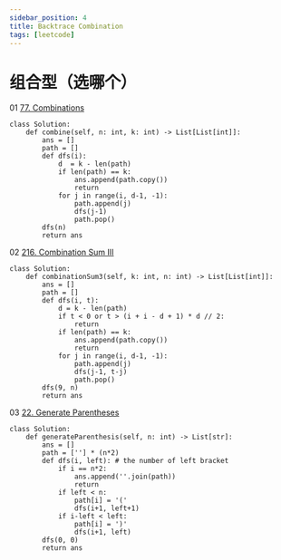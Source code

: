```yaml
---
sidebar_position: 4
title: Backtrace Combination
tags: [leetcode]
---
```





# 组合型（选哪个）

01 [77. Combinations](https://leetcode.cn/problems/combinations/)

```
class Solution:
    def combine(self, n: int, k: int) -> List[List[int]]:
        ans = []
        path = []
        def dfs(i):
            d  = k - len(path)
            if len(path) == k:
                ans.append(path.copy())
                return
            for j in range(i, d-1, -1):
                path.append(j)
                dfs(j-1)
                path.pop()
        dfs(n)
        return ans
```



02 [216. Combination Sum III](https://leetcode.cn/problems/combination-sum-iii/)

```
class Solution:
    def combinationSum3(self, k: int, n: int) -> List[List[int]]:
        ans = []
        path = []
        def dfs(i, t):
            d = k - len(path)
            if t < 0 or t > (i + i - d + 1) * d // 2:
                return
            if len(path) == k:
                ans.append(path.copy())
                return
            for j in range(i, d-1, -1):
                path.append(j)
                dfs(j-1, t-j)
                path.pop()
        dfs(9, n)
        return ans
```



03 [22. Generate Parentheses](https://leetcode.cn/problems/generate-parentheses/)

```
class Solution:
    def generateParenthesis(self, n: int) -> List[str]:
        ans = []
        path = [''] * (n*2)
        def dfs(i, left): # the number of left bracket
            if i == n*2:
                ans.append(''.join(path))
                return 
            if left < n:
                path[i] = '('
                dfs(i+1, left+1)
            if i-left < left:
                path[i] = ')'
                dfs(i+1, left)
        dfs(0, 0)
        return ans
```

